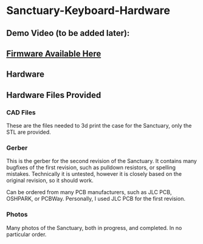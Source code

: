 # Sanctuary-Keyboard-Hardware

## Demo Video (to be added later):

## [Firmware Available Here](https://github.com/LegoRocket/Sanctuary-Keyboard-Firmware)

## Hardware

## Hardware Files Provided

### CAD Files
These are the files needed to 3d print the case for the Sanctuary, only the STL are provided.

### Gerber
This is the gerber for the second revision of the Sanctuary. It contains many bugfixes of the first revision, such as pulldown resistors, or spelling mistakes. Technically it is untested, however it is closely based on the original revision, so it should work.

Can be ordered from many PCB manufacturers, such as JLC PCB, OSHPARK, or PCBWay. Personally, I used JLC PCB for the first revision. 

### Photos
Many photos of the Sanctuary, both in progress, and completed. In no particular order.

